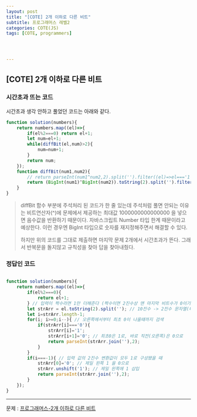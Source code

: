 ```yaml
---
layout: post
title: "[COTE] 2개 이하로 다른 비트"
subtitle: 프로그래머스 레벨2
categories: COTE(JS)
tags: [COTE, programmers]




---
```



## [COTE] 2개 이하로 다른 비트


### 시간초과 뜨는 코드

시간초과 생각 안하고 풀었던 코드는 아래와 같다.

```javascript
function solution(numbers){
    return numbers.map((el)=>{
        if(el%2===0) return el+1;
        let num=el+1;
        while(diffBit(el,num)>2){
            num=num+1;
        }
        return num;
    });
    function diffBit(num1,num2){
        // return parseInt(num1^num2,2).split('').filter((el)=>el==='1').length;
        return (BigInt(num1)^BigInt(num2)).toString(2).split('').filter((el)=>el==='1').length;
    }
}
```

> diffBit 함수 부분에 주석처리 된 코드가 한 줄 있는데 주석처럼 풀면 안되는 이유는 비트연산자(^)에 문제에서 제공하는 최대값 1000000000000000 을 넣으면 음수값을 반환하기 때문이다. 자바스크립트 Number 타입 한계 때문이라고 예상한다. 이런 경우엔 BigInt 타입으로 숫자를 재지정해주면서 해결할 수 있다.
>
> 하지만 위의 코드를 그대로 제출하면 마지막 문제 2개에서 시간초과가 뜬다. 그래서 반복문을 돌지않고 규칙성을 찾아 답을 찾아내줬다.


### 정답인 코드

```javascript

function solution(numbers){
    return numbers.map((el)=>{
        if(el%2===0){
            return el+1;
        } // 입력이 짝수라면 1만 더해준다 (짝수이면 2진수상 맨 마지막 비트수가 0이기 때문)
        let strArr = el.toString(2).split(''); // 10진수 -> 2진수 문자열(배열)
        let i=strArr.length-1;
        for(i; i>=0;i--){ // 오른쪽에서부터 최초 0이 나올떄까지 검색
            if(strArr[i]==='0'){
                strArr[i]='1';
                strArr[i+1]='0'; // 최초0은 1로, 바로 직전(오른쪽)은 0으로
                return parseInt(strArr.join(''),2);
            }
        }
        if(i===-1){ // 입력 값의 2진수 변환값이 모두 1로 구성됐을 때
            strArr[0]='0'; // 제일 왼쪽 1 을 0으로
            strArr.unshift('1'); // 제일 왼쪽에 1 삽입
            return parseInt(strArr.join(''),2);
        }
    });
}
```

---

문제 : [프로그래머스-2개 이하로 다른 비트](https://programmers.co.kr/learn/courses/30/lessons/77885)
